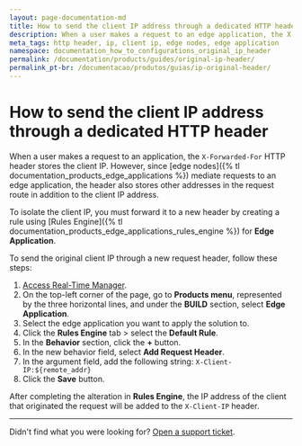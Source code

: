 ```yaml
---
layout: page-documentation-md
title: How to send the client IP address through a dedicated HTTP header
description: When a user makes a request to an edge application, the X-Forwarded-For header stores the client IP address, along with other IP addresses in the request route. Find out how you can isolate the clients IP into a dedicated header.
meta_tags: http header, ip, client ip, edge nodes, edge application
namespace: documentation_how_to_configurations_original_ip_header
permalink: /documentation/products/guides/original-ip-header/
permalink_pt-br: /documentacao/produtos/guias/ip-original-header/
---
```


# How to send the client IP address through a dedicated HTTP header

When a user makes a request to an application, the `X-Forwarded-For` HTTP header stores the client IP. However, since [edge nodes]({% tl documentation_products_edge_applications %}) mediate requests to an edge application, the header also stores other addresses in the request route in addition to the client IP address.

To isolate the client IP, you must forward it to a new header by creating a rule using [Rules Engine]({% tl documentation_products_edge_applications_rules_engine %}) for **Edge Application**.

To send the original client IP through a new request header, follow these steps:

1. [Access Real-Time Manager](https://manager.azion.com/).
2. On the top-left corner of the page, go to **Products menu**, represented by the three horizontal lines, and under the **BUILD** section, select **Edge Application**.
3. Select the edge application you want to apply the solution to.
4. Click the **Rules Engine** tab > select the **Default Rule**.
5. In the **Behavior** section, click the **+** button.
6. In the new behavior field, select **Add Request Header**.
7. In the argument field, add the following string:
   `X-Client-IP:${remote_addr}`
8. Click the **Save** button.

After completing the alteration in **Rules Engine**, the IP address of the client that originated the request will be added to the `X-Client-IP` header.

---

Didn't find what you were looking for? [Open a support ticket](https://tickets.azion.com/).
